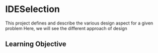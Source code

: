 # IDESelection
This project defines and describe the various design aspect for a given problem
Here, we will see the different approach of design

## Learning Objective

